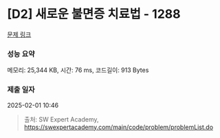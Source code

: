 # [D2] 새로운 불면증 치료법 - 1288 

[문제 링크](https://swexpertacademy.com/main/code/problem/problemDetail.do?contestProbId=AV18_yw6I9MCFAZN) 

### 성능 요약

메모리: 25,344 KB, 시간: 76 ms, 코드길이: 913 Bytes

### 제출 일자

2025-02-01 10:46



> 출처: SW Expert Academy, https://swexpertacademy.com/main/code/problem/problemList.do